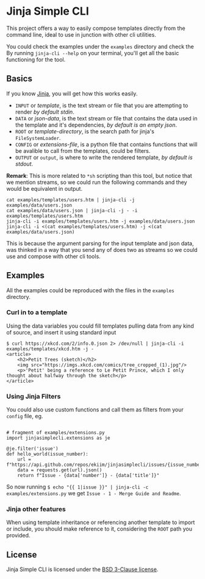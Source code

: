 # Jinja Simple CLI

This project offers a way to easily compose templates directly from the 
command line, ideal to use in junction with other cli utilities.

You could check the examples under the `examples` directory and check the	
By running `jinja-cli --help` on your terminal, you'll get all the basic functioning for the tool.


## Basics

If you know [Jinja][jinja], you will get how this works easily.

- `INPUT` or _template_, is the text stream or file that you are attempting to render _by default stdin_.
- `DATA` or _json-data_, is the text stream or file that contains the data used in the template and it's dependencies, _by default is an empty json_.
- `ROOT` or _template-directory_, is the search path for jinja's `FileSystemLoader`.
- `CONFIG` or _extensions-file_, is a python file that contains functions that will be avalible to call from the templates, could be filters. 
- `OUTPUT` or `output`, is where to write the rendered template, _by default is stdout_.

__Remark__: This is more related to `*sh` scripting than this tool, but notice that we mention streams, so we could run the following commands and they would be equivalent in output.

```
cat examples/templates/users.htm | jinja-cli -j examples/data/users.json
cat examples/data/users.json | jinja-cli -j - -i examples/templates/users.htm
jinja-cli -i examples/templates/users.htm -j examples/data/users.json
jinja-cli -i <(cat examples/templates/users.htm) -j <(cat examples/data/users.json)
```

This is because the argument parsing for the input template and json data, was thinked in a way that you send any of does two as streams so we could use and compose with other cli tools.


## Examples

All the examples could be reproduced with the files in the `examples` directory.

### Curl in to a template

Using the data variables you could fill templates pulling data from any kind of source, and insert it using standard input

```
$ curl https://xkcd.com/2/info.0.json 2> /dev/null | jinja-cli -i examples/templates/xkcd.htm -j -
<article>
    <h2>Petit Trees (sketch)</h2>
    <img src="https://imgs.xkcd.com/comics/tree_cropped_(1).jpg"/>
    <p>'Petit' being a reference to Le Petit Prince, which I only thought about halfway through the sketch</p>
</article>
```

### Using Jinja Filters

You could also use custom functions and call them as filters from your `config` file, eg.

```python3

# fragment of examples/extensions.py
import jinjasimplecli.extensions as je

@je.filter('issue')
def hello_world(issue_number):
    url = f"https://api.github.com/repos/ekiim/jinjasimplecli/issues/{issue_number}"
    data = requests.get(url).json()
    return f"Issue - {data['number']} - {data['title']}"
```

So now running `$ echo "{{ 1|issue }}" | jinja-cli -c examples/extensions.py` we get 
`Issue - 1 - Merge Guide and Readme`. 

### Jinja other features

When using template inheritance or referencing another template to import or include, 
you should make reference to it, considering the `ROOT` path you provided.


## License

Jinja Simple CLI is licensed under the [BSD 3-Clause license][license].


[jinja]: http://jinja.pocoo.org/docs/2.10/api/
[license]: blob/master/LICENSE
